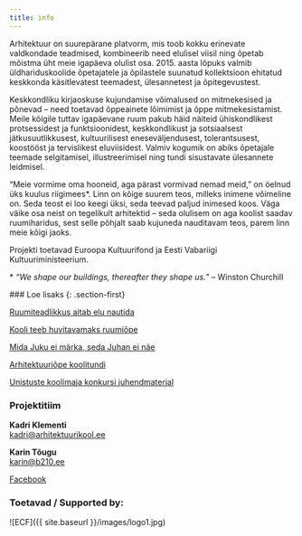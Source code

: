 ```yaml
---
title: info
---
```


<section>
Arhitektuur on suurepärane platvorm, mis toob kokku erinevate valdkondade teadmised, kombineerib need elulisel viisil ning õpetab mõistma üht meie igapäeva olulist osa. 2015. aasta lõpuks valmib üldhariduskoolide õpetajatele ja õpilastele suunatud kollektsioon ehitatud keskkonda käsitlevatest teemadest, ülesannetest ja õpitegevustest.

Keskkondliku kirjaoskuse kujundamise võimalused on mitmekesised ja põnevad – need toetavad õppeainete lõimimist ja õppe mitmekesistamist. Meile kõigile tuttav igapäevane ruum pakub häid näiteid ühiskondlikest protsessidest ja funktsioonidest, keskkondlikust ja sotsiaalsest jätkusuutlikkusest, kultuurilisest eneseväljendusest, tolerantsusest, koostööst ja tervislikest eluviisidest. Valmiv kogumik on abiks õpetajale teemade selgitamisel, illustreerimisel ning tundi sisustavate ülesannete leidmisel.

“Meie vormime oma hooneid, aga pärast vormivad nemad meid,” on öelnud üks kuulus riigimees*. Linn on kõige suurem teos, milleks inimene võimeline on. Seda teost ei loo keegi üksi, seda teevad paljud inimesed koos. Väga väike osa neist on tegelikult arhitektid – seda olulisem on aga koolist saadav ruumiharidus, sest selle põhjalt saab kujuneda nauditavam teos, parem linn meie kõigi jaoks.

Projekti toetavad Euroopa Kultuurifond ja Eesti Vabariigi Kultuuriministeerium.

\* *“We shape our buildings, thereafter they shape us.”* – Winston Churchill
</section>

<section>
### Loe lisaks
{: .section-first}

[Ruumiteadlikkus aitab elu nautida](http://epl.delfi.ee/news/kultuur/ruumiteadlikkus-aitab-elu-nautida?id=67786177)

[Kooli teeb huvitavamaks ruumiõpe](http://opleht.ee/13821-kooli-teeb-huvitavamaks-ruumiope/)

[Mida Juku ei märka, seda Juhan ei näe](http://www.solness.ee/maja/?mid=111&id=606)

[Arhitektuuriõpe koolitundi](http://www.sirp.ee/s1-artiklid/arhitektuur/arhitektuuriope-koolitundi/)

[Unistuste koolimaja konkursi juhendmaterjal](http://www.arhitektuurikool.ee/konkurss)

### Projektitiim

**Kadri Klementi**<br/>
[kadri@arhitektuurikool.ee](mailto:kadri@arhitektuurikool.ee)

**Karin Tõugu**<br/>
[karin@b210.ee](mailto:karin@b210.ee)

[Facebook](https://www.facebook.com/ruumiharidus)

### Toetavad / Supported by:
![ECF]({{ site.baseurl }}/images/logo1.jpg)
</section>
